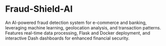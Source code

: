 # Fraud-Shield-AI
An AI-powered fraud detection system for e-commerce and banking, leveraging machine learning, geolocation analysis, and transaction patterns. Features real-time data processing, Flask and Docker deployment, and interactive Dash dashboards for enhanced financial security.

